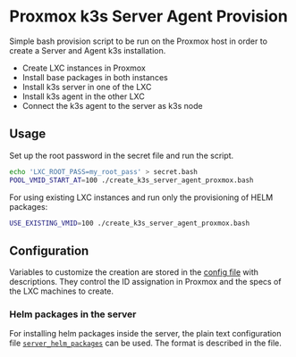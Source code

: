 # Proxmox k3s Server Agent Provision

Simple bash provision script to be run on the Proxmox
host in order to create a Server and Agent k3s installation.

 * Create LXC instances in Proxmox
 * Install base packages in both instances
 * Install k3s server in one of the LXC
 * Install k3s agent in the other LXC
 * Connect the k3s agent to the server as k3s node

## Usage

Set up the root password in the secret file and run the script.

```bash
echo 'LXC_ROOT_PASS=my_root_pass' > secret.bash
POOL_VMID_START_AT=100 ./create_k3s_server_agent_proxmox.bash
```

For using existing LXC instances and run only the provisioning
of HELM packages:

```bash
USE_EXISTING_VMID=100 ./create_k3s_server_agent_proxmox.bash
```

## Configuration

Variables to customize the creation are stored in the [config file](config.bash)
with descriptions. They control the ID assignation in Proxmox and the
specs of the LXC machines to create.

### Helm packages in the server

For installing helm packages inside the server, the plain text configuration
file [`server_helm_packages`](server_helm_packages) can be used. The format
is described in the file.
